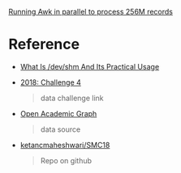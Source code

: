 [Running Awk in parallel to process 256M records](https://ketancmaheshwari.github.io/posts/2020/05/24/SMC18-Data-Challenge-4.html)

# Reference

- [What Is /dev/shm And Its Practical Usage](https://www.cyberciti.biz/tips/what-is-devshm-and-its-practical-usage.html)

- [2018: Challenge 4](https://smc-datachallenge.ornl.gov/challenge-4-2018/)

    > data challenge link

- [Open Academic Graph](https://www.microsoft.com/en-us/research/project/open-academic-graph/)

    > data source

- [ketancmaheshwari/SMC18](https://github.com/ketancmaheshwari/SMC18)

    > Repo on github
